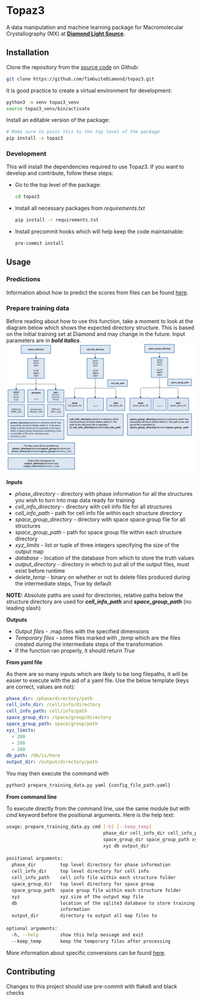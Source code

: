 # Topaz3

A data manipulation and machine learning package for Macromolecular Crystallography (MX) at [**Diamond Light Source**](https://www.diamond.ac.uk/Home.html).

## Installation

Clone the repository from the [source code](https://github.com/TimGuiteDiamond/topaz3) on Github:

```bash
git clone https://github.com/TimGuiteDiamond/topaz3.git
```

It is good practice to create a virtual environment for development:

```bash
python3 -m venv topaz3_venv
source topaz3_venv/bin/activate
```

Install an editable version of the package:

```bash
# Make sure to point this to the top level of the package
pip install -e topaz3
```

### Development
This will install the dependencies required to use Topaz3.
If you want to develop and contribute, follow these steps:

- Go to the top level of the package:
    ```bash
    cd topaz3    
    ```
- Install all necessary packages from *requirements.txt*
    ```bash
    pip install -r requirements.txt
    ```
- Install precommit hooks which will help keep the code maintainable:
    ```bash
    pre-commit install
    ```

## Usage

### Predictions
Information about how to predict the scores from files can be found [here](documentation/predictions.md).

### Prepare training data
Before reading about how to use this function, take a moment to look at the diagram below which shows the expected directory structure.
This is based on the initial training set at Diamond and may change in the future.
Input parameters are in ***bold italics***.
![Prepare training data diagram](documentation/images/prepare_training_data.png?raw=true "Inputs to prepare training data")

**Inputs**
- *phase_directory* - directory with phase information for all the structures you wish to turn into map data ready for training
- *cell_info_directory* - directory with cell info file for all structures
- *cell_info_path* - path for cell info file within each structure directory
- *space_group_directory* - directory with space space group file for all structures
- *space_group_path* - path for space group file within each structure directory
- *xyz_limits* - list or tuple of three integers specifying the size of the output map
- *database* - location of the database from which to store the truth values
- *output_directory* - directory in which to put all of the output files, must exist before runtime
- *delete_temp* - binary on whether or not to delete files produced during the intermediate steps, True by default

**NOTE:** Absolute paths are used for directories, relative paths below the structure directory are used for ***cell_info_path*** and ***space_group_path*** (no leading slash)

**Outputs**
- *Output files* - .map files with the specified dimensions
- *Temporary files* - some files marked with *_temp* which are the files created during the intermediate steps of the transformation
- If the function ran properly, it should return *True*

**From yaml file**

As there are so many inputs which are likely to be long filepaths, it will be easier to execute with the aid of a yaml file.
Use the below template (keys are correct, values are not):
```yaml
phase_dir: /phase/directory/path
cell_info_dir: /cell/info/directory
cell_info_path: cell/info/path
space_group_dir: /space/group/directory
space_group_path: space/group/path
xyz_limits:
  - 200
  - 200
  - 200
db_path: /db/is/here
output_dir: /output/directory/path
```
You may then execute the command with
```bash
python3 prepare_training_data.py yaml {config_file_path.yaml}
```

**From command line**

To execute directly from the command line, use the same module but with *cmd* keyword before the positional arguments.
Here is the help text:
```bash
usage: prepare_training_data.py cmd [-h] [--keep_temp]
                                    phase_dir cell_info_dir cell_info_path
                                    space_group_dir space_group_path xyz xyz
                                    xyz db output_dir

positional arguments:
  phase_dir         top level directory for phase information
  cell_info_dir     top level directory for cell info
  cell_info_path    cell info file within each structure folder
  space_group_dir   top level directory for space group
  space_group_path  space group file within each structure folder
  xyz               xyz size of the output map file
  db                location of the sqlite3 database to store training
                    information
  output_dir        directory to output all map files to

optional arguments:
  -h, --help        show this help message and exit
  --keep_temp       keep the temporary files after processing
```

More information about specific conversions can be found [here](documentation/conversions.md).

## Contributing

Changes to this project should use pre-commit with flake8 and black checks